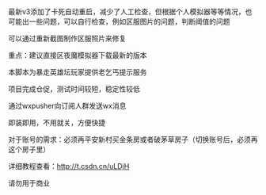 最新v3添加了卡死自动重启，减少了人工检查，但根据个人模拟器等等情况，也可能出一些问题，可以自行检查，例如区服图片的问题，判断阈值的问题

可以通过重新截图制作区服照片来修复

重点：建议直接区夜魔模拟器下载最新的版本

本脚本为暴走英雄坛玩家提供老乞丐提示服务

项目完成仓促，测试时间较短，稳定性较低

通过wxpusher向订阅人群发送wx消息

即装即用，不用就关，方便快捷

对于账号的需求：必须再平安新村买金条房或者破茅草房子（切换账号后，必须再这个房子里）

详细教程查看：http://t.csdn.cn/uLDjH

请勿用于商业

